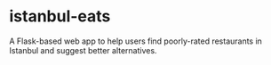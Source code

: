 # istanbul-eats
 A Flask-based web app to help users find poorly-rated restaurants in Istanbul and suggest better alternatives.
